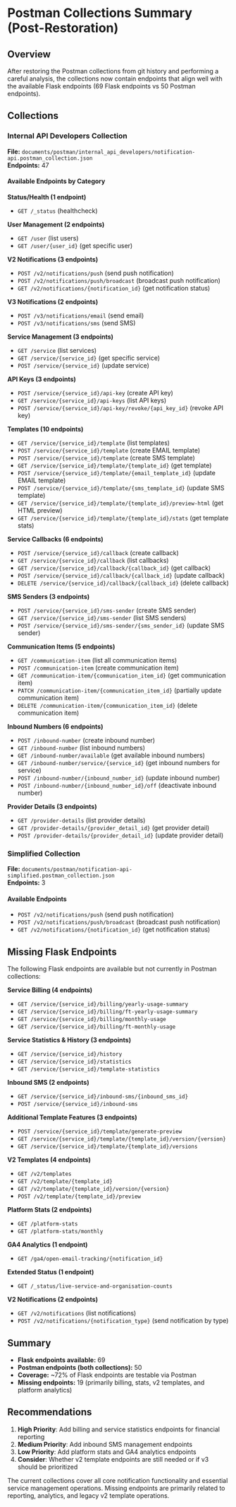 # Postman Collections Summary (Post-Restoration)

## Overview
After restoring the Postman collections from git history and performing a careful analysis, the collections now contain endpoints that align well with the available Flask endpoints (69 Flask endpoints vs 50 Postman endpoints).

## Collections

### Internal API Developers Collection
**File:** `documents/postman/internal_api_developers/notification-api.postman_collection.json`  
**Endpoints:** 47

#### Available Endpoints by Category

**Status/Health (1 endpoint)**
- `GET /_status` (healthcheck)

**User Management (2 endpoints)**
- `GET /user` (list users)
- `GET /user/{user_id}` (get specific user)

**V2 Notifications (3 endpoints)**
- `POST /v2/notifications/push` (send push notification)
- `POST /v2/notifications/push/broadcast` (broadcast push notification)
- `GET /v2/notifications/{notification_id}` (get notification status)

**V3 Notifications (2 endpoints)**
- `POST /v3/notifications/email` (send email)
- `POST /v3/notifications/sms` (send SMS)

**Service Management (3 endpoints)**
- `GET /service` (list services)
- `GET /service/{service_id}` (get specific service)
- `POST /service/{service_id}` (update service)

**API Keys (3 endpoints)**
- `POST /service/{service_id}/api-key` (create API key)
- `GET /service/{service_id}/api-keys` (list API keys)
- `POST /service/{service_id}/api-key/revoke/{api_key_id}` (revoke API key)

**Templates (10 endpoints)**
- `GET /service/{service_id}/template` (list templates)
- `POST /service/{service_id}/template` (create EMAIL template)
- `POST /service/{service_id}/template` (create SMS template)
- `GET /service/{service_id}/template/{template_id}` (get template)
- `POST /service/{service_id}/template/{email_template_id}` (update EMAIL template)
- `POST /service/{service_id}/template/{sms_template_id}` (update SMS template)
- `GET /service/{service_id}/template/{template_id}/preview-html` (get HTML preview)
- `GET /service/{service_id}/template/{template_id}/stats` (get template stats)

**Service Callbacks (6 endpoints)**
- `POST /service/{service_id}/callback` (create callback)
- `GET /service/{service_id}/callback` (list callbacks)
- `GET /service/{service_id}/callback/{callback_id}` (get callback)
- `POST /service/{service_id}/callback/{callback_id}` (update callback)
- `DELETE /service/{service_id}/callback/{callback_id}` (delete callback)

**SMS Senders (3 endpoints)**
- `POST /service/{service_id}/sms-sender` (create SMS sender)
- `GET /service/{service_id}/sms-sender` (list SMS senders)
- `POST /service/{service_id}/sms-sender/{sms_sender_id}` (update SMS sender)

**Communication Items (5 endpoints)**
- `GET /communication-item` (list all communication items)
- `POST /communication-item` (create communication item)
- `GET /communication-item/{communication_item_id}` (get communication item)
- `PATCH /communication-item/{communication_item_id}` (partially update communication item)
- `DELETE /communication-item/{communication_item_id}` (delete communication item)

**Inbound Numbers (6 endpoints)**
- `POST /inbound-number` (create inbound number)
- `GET /inbound-number` (list inbound numbers)
- `GET /inbound-number/available` (get available inbound numbers)
- `GET /inbound-number/service/{service_id}` (get inbound numbers for service)
- `POST /inbound-number/{inbound_number_id}` (update inbound number)
- `POST /inbound-number/{inbound_number_id}/off` (deactivate inbound number)

**Provider Details (3 endpoints)**
- `GET /provider-details` (list provider details)
- `GET /provider-details/{provider_detail_id}` (get provider detail)
- `POST /provider-details/{provider_detail_id}` (update provider detail)

### Simplified Collection
**File:** `documents/postman/notification-api-simplified.postman_collection.json`  
**Endpoints:** 3

#### Available Endpoints
- `POST /v2/notifications/push` (send push notification)
- `POST /v2/notifications/push/broadcast` (broadcast push notification)  
- `GET /v2/notifications/{notification_id}` (get notification status)

## Missing Flask Endpoints
The following Flask endpoints are available but not currently in Postman collections:

**Service Billing (4 endpoints)**
- `GET /service/{service_id}/billing/yearly-usage-summary`
- `GET /service/{service_id}/billing/ft-yearly-usage-summary`
- `GET /service/{service_id}/billing/monthly-usage`
- `GET /service/{service_id}/billing/ft-monthly-usage`

**Service Statistics & History (3 endpoints)**
- `GET /service/{service_id}/history`
- `GET /service/{service_id}/statistics`
- `GET /service/{service_id}/template-statistics`

**Inbound SMS (2 endpoints)**
- `GET /service/{service_id}/inbound-sms/{inbound_sms_id}`
- `POST /service/{service_id}/inbound-sms`

**Additional Template Features (3 endpoints)**
- `POST /service/{service_id}/template/generate-preview`
- `GET /service/{service_id}/template/{template_id}/version/{version}`
- `GET /service/{service_id}/template/{template_id}/versions`

**V2 Templates (4 endpoints)**
- `GET /v2/templates`
- `GET /v2/template/{template_id}`
- `GET /v2/template/{template_id}/version/{version}`
- `POST /v2/template/{template_id}/preview`

**Platform Stats (2 endpoints)**
- `GET /platform-stats`
- `GET /platform-stats/monthly`

**GA4 Analytics (1 endpoint)**
- `GET /ga4/open-email-tracking/{notification_id}`

**Extended Status (1 endpoint)**
- `GET /_status/live-service-and-organisation-counts`

**V2 Notifications (2 endpoints)**
- `GET /v2/notifications` (list notifications)
- `POST /v2/notifications/{notification_type}` (send notification by type)

## Summary

- **Flask endpoints available:** 69
- **Postman endpoints (both collections):** 50
- **Coverage:** ~72% of Flask endpoints are testable via Postman
- **Missing endpoints:** 19 (primarily billing, stats, v2 templates, and platform analytics)

## Recommendations

1. **High Priority**: Add billing and service statistics endpoints for financial reporting
2. **Medium Priority**: Add inbound SMS management endpoints
3. **Low Priority**: Add platform stats and GA4 analytics endpoints
4. **Consider**: Whether v2 template endpoints are still needed or if v3 should be prioritized

The current collections cover all core notification functionality and essential service management operations. Missing endpoints are primarily related to reporting, analytics, and legacy v2 template operations.